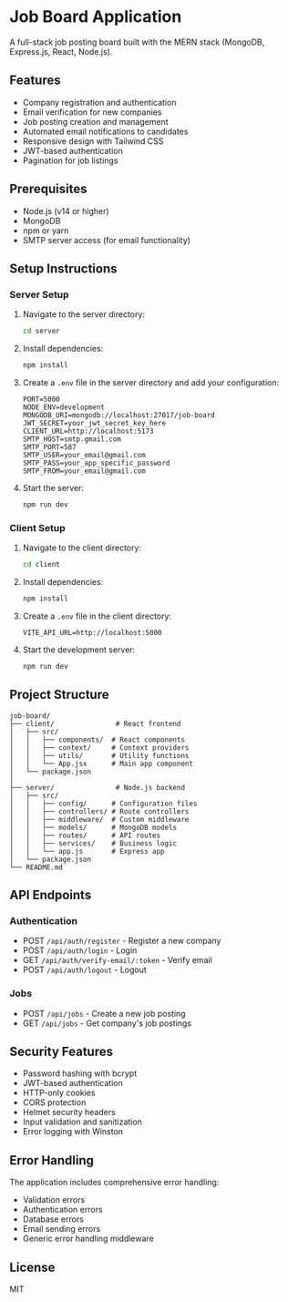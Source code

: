 # Job Board Application

A full-stack job posting board built with the MERN stack (MongoDB, Express.js, React, Node.js).

## Features

- Company registration and authentication
- Email verification for new companies
- Job posting creation and management
- Automated email notifications to candidates
- Responsive design with Tailwind CSS
- JWT-based authentication
- Pagination for job listings

## Prerequisites

- Node.js (v14 or higher)
- MongoDB
- npm or yarn
- SMTP server access (for email functionality)

## Setup Instructions

### Server Setup

1. Navigate to the server directory:

   ```bash
   cd server
   ```

2. Install dependencies:

   ```bash
   npm install
   ```

3. Create a `.env` file in the server directory and add your configuration:

   ```
   PORT=5000
   NODE_ENV=development
   MONGODB_URI=mongodb://localhost:27017/job-board
   JWT_SECRET=your_jwt_secret_key_here
   CLIENT_URL=http://localhost:5173
   SMTP_HOST=smtp.gmail.com
   SMTP_PORT=587
   SMTP_USER=your_email@gmail.com
   SMTP_PASS=your_app_specific_password
   SMTP_FROM=your_email@gmail.com
   ```

4. Start the server:
   ```bash
   npm run dev
   ```

### Client Setup

1. Navigate to the client directory:

   ```bash
   cd client
   ```

2. Install dependencies:

   ```bash
   npm install
   ```

3. Create a `.env` file in the client directory:

   ```
   VITE_API_URL=http://localhost:5000
   ```

4. Start the development server:
   ```bash
   npm run dev
   ```

## Project Structure

```
job-board/
├── client/               # React frontend
│   ├── src/
│   │   ├── components/  # React components
│   │   ├── context/     # Context providers
│   │   ├── utils/       # Utility functions
│   │   └── App.jsx      # Main app component
│   └── package.json
│
├── server/               # Node.js backend
│   ├── src/
│   │   ├── config/      # Configuration files
│   │   ├── controllers/ # Route controllers
│   │   ├── middleware/  # Custom middleware
│   │   ├── models/      # MongoDB models
│   │   ├── routes/      # API routes
│   │   ├── services/    # Business logic
│   │   └── app.js       # Express app
│   └── package.json
└── README.md
```

## API Endpoints

### Authentication

- POST `/api/auth/register` - Register a new company
- POST `/api/auth/login` - Login
- GET `/api/auth/verify-email/:token` - Verify email
- POST `/api/auth/logout` - Logout

### Jobs

- POST `/api/jobs` - Create a new job posting
- GET `/api/jobs` - Get company's job postings

## Security Features

- Password hashing with bcrypt
- JWT-based authentication
- HTTP-only cookies
- CORS protection
- Helmet security headers
- Input validation and sanitization
- Error logging with Winston

## Error Handling

The application includes comprehensive error handling:

- Validation errors
- Authentication errors
- Database errors
- Email sending errors
- Generic error handling middleware

## License

MIT
